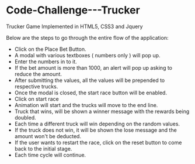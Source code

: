 # Code-Challenge---Trucker
Trucker Game Implemented in HTML5, CSS3 and Jquery

Below are the steps to go through the entire flow of the application: 

- Click on the Place Bet Button.
- A modal with various textboxes ( numbers only ) will pop up.
- Enter the numbers in to it.
- If the bet amount is more than 1000, an alert will pop up asking to reduce the amount.
- After submitting the values, all the values will be prepended to respective trucks.
- Once the modal is closed, the start race button will be enabled.
- Click on start race
- Animation will start and the trucks will move to the end line.
- Truck that wins, will be shown a winner message with the rewards being doubled.
- Each time a different truck will win depending on the random values.
- If the truck does not win, it will be shown the lose message and the amount won't be deducted.
- If the user wants to restart the race, click on the reset button to come back to the initial stage.
- Each time cycle will continue.

